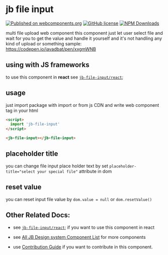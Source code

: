 # jb file input

[![Published on webcomponents.org](https://img.shields.io/badge/webcomponents.org-published-blue.svg)](https://www.webcomponents.org/element/jb-file-input)
[![GitHub license](https://img.shields.io/badge/license-MIT-brightgreen.svg)](https://raw.githubusercontent.com/javadbat/jb-file-input/master/LICENSE)
[![NPM Downloads](https://img.shields.io/npm/dw/jb-file-input)](https://www.npmjs.com/package/jb-file-input)

multi file upload web component
this component just let user select file and wait for you to get the value and handle it yourself and it's not handling any kind of upload or something
sample: <https://codepen.io/javadbat/pen/xxgmWNB>

## using with JS frameworks

to use this component in **react** see [`jb-file-input/react`](https://github.com/javadbat/jb-file-input/tree/main/react);

## usage

just import package with import or from js CDN and write web component tag in your html

```html
<script>
  import 'jb-file-input'
</script>

<jb-file-input></jb-file-input>
```


## placeholder title

you can change file input place holder text by set `placeholder-title="select your special file"` attribute in dom

## reset value

you can reset input file value by `dom.value = null` or `dom.resetValue()`


## Other Related Docs:

- see [`jb-file-input/react`](https://github.com/javadbat/jb-file-input/tree/main/react); if you want to use this component in react

- see [All JB Design system Component List](https://github.com/javadbat/design-system/blob/master/docs/component-list.md) for more components

- use [Contribution Guide](https://github.com/javadbat/design-system/blob/master/docs/contribution-guide.md) if you want to contribute in this component.